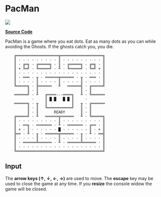 ﻿# PacMan

![](https://github.com/ZacharyPatten/dotnet-console-games/workflows/PacMan%20Build/badge.svg)

**[Source Code](Program.cs)**

PacMan is a game where you eat dots. Eat as many dots as you can while avoiding the Ghosts. If the ghosts catch you, you die.

```
    ╔═══════════════════╦═══════════════════╗
    ║ · · · · · · · · · ║ · · · · · · · · · ║
    ║ · ╔═╗ · ╔═════╗ · ║ · ╔═════╗ · ╔═╗ · ║
    ║ + ╚═╝ · ╚═════╝ · ╨ · ╚═════╝ · ╚═╝ + ║
    ║ · · · · · · · · · · · · · · · · · · · ║
    ║ · ═══ · ╥ · ══════╦══════ · ╥ · ═══ · ║
    ║ · · · · ║ · · · · ║ · · · · ║ · · · · ║
    ╚═════╗ · ╠══════   ╨   ══════╣ · ╔═════╝
          ║ · ║                   ║ · ║
    ══════╝ · ╨   ╔════---════╗   ╨ · ╚══════
            ·     ║ █ █   █ █ ║     ·        
    ══════╗ · ╥   ║           ║   ╥ · ╔══════
          ║ · ║   ╚═══════════╝   ║ · ║
          ║ · ║       READY       ║ · ║
    ╔═════╝ · ╨   ══════╦══════   ╨ · ╚═════╗
    ║ · · · · · · · · · ║ · · · · · · · · · ║
    ║ · ══╗ · ═══════ · ╨ · ═══════ · ╔══ · ║
    ║ + · ║ · · · · · · █ · · · · · · ║ · + ║
    ╠══ · ╨ · ╥ · ══════╦══════ · ╥ · ╨ · ══╣
    ║ · · · · ║ · · · · ║ · · · · ║ · · · · ║
    ║ · ══════╩══════ · ╨ · ══════╩══════ · ║
    ║ · · · · · · · · · · · · · · · · · · · ║
    ╚═══════════════════════════════════════╝
```

## Input

The **arrow keys (↑, ↓, ←, →)** are used to move. The **escape** key may be used to close the game at any time. If you **resize** the console widow the game will be closed.
